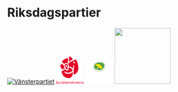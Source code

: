 # Riksdagspartier

[![Vänsterpartiet](https://upload.wikimedia.org/wikipedia/commons/thumb/0/00/V%C3%A4nsterpartiet_logo.svg/64px-V%C3%A4nsterpartiet_logo.svg.png)](vänsterpartiet)
[<img src="img/socialdemokraterna_logotyp_staende_positiv_RGB.png" width="64" height="64">](s)
[<img src="img/MP_logo_centrerad_vit_RGB.png" width="64" height="64">](mp)
[<img src="https://upload.wikimedia.org/wikipedia/commons/3/33/C_v1.svg" width="130" height="130">](c)
